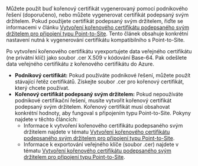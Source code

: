 Můžete použít buď kořenový certifikát vygenerovaný pomocí podnikového řešení (doporučeno), nebo můžete vygenerovat certifikát podepsaný svým držitelem. Pokud použijete certifikát podepsaný svým držitelem, řiďte se informacemi v článku [Vytvoření kořenového certifikátu podepsaného svým držitelem pro připojení typu Point-to-Site](../articles/vpn-gateway/vpn-gateway-certificates-point-to-site.md#rootcert). Tento článek obsahuje konkrétní nastavení nutná k vygenerování certifikátu kompatibilního s Point-to-Site.

Po vytvoření kořenového certifikátu vyexportujete data veřejného certifikátu (ne privátní klíč) jako soubor .cer X.509 v kódování Base-64. Pak odešlete data veřejného certifikátu z kořenového certifikátu do Azure.

* **Podnikový certifikát:** Pokud používáte podnikové řešení, můžete použít stávající řetěz certifikátů. Získejte soubor .cer pro kořenový certifikát, který chcete používat.
* **Kořenový certifikát podepsaný svým držitelem:** Pokud nepoužíváte podnikové certifikační řešení, musíte vytvořit kořenový certifikát podepsaný svým držitelem. Kořenový certifikát musí obsahovat konkrétní hodnoty, aby fungoval s připojením typu Point-to-Site. Pokyny najdete v těchto článcích:
  * Informace k vytvoření kořenového certifikátu podepsaného svým držitelem najdete v tématu [Vytvoření kořenového certifikátu podepsaného svým držitelem pro připojení typu Point-to-Site](../articles/vpn-gateway/vpn-gateway-certificates-point-to-site.md#rootcert).
  * Informace k exportování veřejného klíče (soubor .cer) najdete v tématu [Vytvoření kořenového certifikátu podepsaného svým držitelem pro připojení typu Point-to-Site](../articles/vpn-gateway/vpn-gateway-certificates-point-to-site.md#cer).